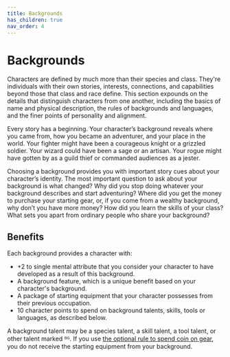 ```yaml
---
title: Backgrounds
has_children: true
nav_order: 4
---
```


# Backgrounds
Characters are defined by much more than their species and class. They're individuals with their own stories, interests, connections, and capabilities beyond those that class and race define. This section expounds on the details that distinguish characters from one another, including the basics of name and physical description, the rules of backgrounds and languages, and the finer points of personality and alignment.

Every story has a beginning. Your character’s background reveals where you came from, how you became an adventurer, and your place in the world. Your fighter might have been a courageous knight or a grizzled soldier. Your wizard could have been a sage or an artisan. Your rogue might have gotten by as a guild thief or commanded audiences as a jester.

Choosing a background provides you with important story cues about your character’s identity. The most important question to ask about your background is what changed? Why did you stop doing whatever your background describes and start adventuring? Where did you get the money to purchase your starting gear, or, if you come from a wealthy background, why don’t you have more money? How did you learn the skills of your class? What sets you apart from ordinary people who share your background?

## Benefits
Each background provides a character with:
* +2 to single mental attribute that you consider your character to have developed as a result of this background.
* A background feature, which is a unique benefit based on your character's background.
* A package of starting equipment that your character possesses from their previous occupation.
* 10 character points to spend on background talents, skills, tools or languages, as described below.

A background talent may be a species talent, a skill talent, a tool talent, or other talent marked ᴮᴳ. If you use [the optional rule to spend coin on gear](http://stormchaserroleplaying.com/stormchaserRPG/Equipment/StartingEquipment/), you do not receive the starting equipment from your background.

